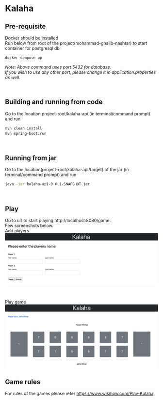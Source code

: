 # Kalaha

## Pre-requisite
Docker should be installed  
Run below from root of the project(mohammad-ghalib-nashtar) to start container for postgresql db
```bash
docker-compose up
```

*Note: Above command uses port 5432 for database.  
If you wish to use any other port, please change it in application.properties as well.*

<br>

## Building and running from code
Go to the location project-root/kalaha-api (in terminal/command prompt) and run
```bash
mvn clean install
mvn spring-boot:run
```

<br>

## Running from jar
Go to the location(project-root/kalaha-api/target) of the jar (in terminal/command prompt) and run
```bash
java -jar kalaha-api-0.0.1-SNAPSHOT.jar
```

<br>

## Play
Go to url to start playing http://localhost:8080/game.  
Few screenshots below.  
Add players  
![Add players](images/kalaha-players.png)

<br>

Play game  
![Play game](images/kalaha-play.png)
<br>

## Game rules
For rules of the games please refer https://www.wikihow.com/Play-Kalaha            